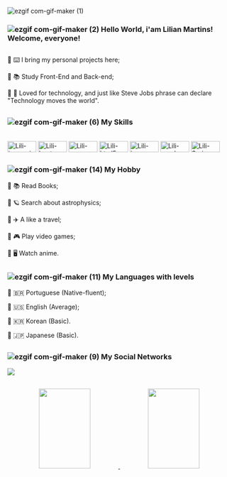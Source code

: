  ![ezgif com-gif-maker (1)](https://user-images.githubusercontent.com/71985546/194199616-7ad1dcb9-e8bb-4dd2-a6c2-63e34bdfb8e0.gif)

</div>


### ![ezgif com-gif-maker (2)](https://user-images.githubusercontent.com/71985546/194200126-503ec68a-8e39-4870-94cc-92186908dc8f.gif) Hello World, i'am Lilian Martins! Welcome, everyone!

##
🌟 ⌨️ I bring my personal projects here;

🌟 📚 Study Front-End and Back-end;

🌟 💜 Loved for technology, and just like Steve Jobs phrase can declare "Technology moves the world".

##

###  ![ezgif com-gif-maker (6)](https://user-images.githubusercontent.com/71985546/194201738-2c307202-81f2-4128-afb9-1c1bcc7bb824.gif) My Skills 
  
<div style="display: inline_block"><br>

  <img align="center" alt="Lili-javascript" height="25" width="65" src="https://img.shields.io/badge/JavaScript-F7DF1E?style=for-the-badge&logo=javascript&logoColor=black">
  <img align="center" alt="Lili-boot" height="25" width="65" src="https://img.shields.io/badge/Bootstrap-563D7C?style=for-the-badge&logo=bootstrap&logoColor=white" />
  <img align="center" alt="Lili-css" height="25" width="65" src="https://img.shields.io/badge/CSS-239120?&style=for-the-badge&logo=css3&logoColor=white" >
  <img align="center" alt="Lili-html5" height="25" width="65" src="https://img.shields.io/badge/HTML5-E34F26?style=for-the-badge&logo=html5&logoColor=white"> 
  <img align="center" alt="Lili-java" height="25" width="65" src="https://img.shields.io/badge/Java-ED8B00?style=for-the-badge&logo=java&logoColor=white">
  <img align="center" alt="Lili-oracle" height="25" width="65" src="https://img.shields.io/badge/Oracle-F80000?style=for-the-badge&logo=oracle&logoColor=black">
  <img align="center" alt="Lili-Spring" height="25" width="65" src="https://img.shields.io/badge/Spring-6DB33F?style=for-the-badge&logo=spring&logoColor=white"> 

## 
  
### ![ezgif com-gif-maker (14)](https://user-images.githubusercontent.com/71985546/194207527-c65ecbb0-44c7-47cd-85e1-30acb279a393.gif) My Hobby
  
  🌟 📚 Read Books;
  
  🌟 🪐 Search about astrophysics;
  
  🌟 ✈️ A like a travel;
  
  🌟 🎮 Play video games;
  
  🌟 🖥️ Watch anime.
  
##  
  
### ![ezgif com-gif-maker (11)](https://user-images.githubusercontent.com/71985546/194207376-f5b48f29-5546-4e82-bdf1-1d3cf668116a.gif) My Languages with levels
  
  🌟 🇧🇷 Portuguese (Native-fluent);
  
  🌟 🇺🇸 English (Average);
  
  🌟 🇰🇷 Korean (Basic).
  
  🌟 🇯🇵 Japanese (Basic).
  
##  

  ### ![ezgif com-gif-maker (9)](https://user-images.githubusercontent.com/71985546/194202300-9146fede-8b45-4938-b6b8-aead623112d1.gif) My Social Networks
 
<div>
  <a href="https://www.linkedin.com/in/lilian-martins-822288290/" target="_blank"><img src="https://img.shields.io/badge/LinkedIn-0077B5?style=for-the-badge&logo=linkedin&logoColor=white" target="_blank"></a> 
  
##
  
  
  
<div align="center">
  <a href="https://github.com/LilianMartins">
  <img  height="180" width="48%" src="https://github-readme-stats.vercel.app/api?username=LilianMartins&show_icons=true&theme=synthwave&include_all_commits=true&count_private=true"/>
  <img  height="180" width="48%" src="https://github-readme-stats.vercel.app/api/top-langs/?username=LilianMartins&layout=compact&langs_count=7&theme=synthwave"/>

 
   
   
   
   
   
   
   
